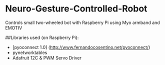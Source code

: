 # Neuro-Gesture-Controlled-Robot
Controls small two-wheeled bot with Raspberry Pi using Myo armband and EMOTIV

##Libraries used (on Raspberry Pi):
*  [pyoconnect 1.0] (http://www.fernandocosentino.net/pyoconnect/)
*  pynetworktables
*  Adafruit 12C & PWM Servo Driver
